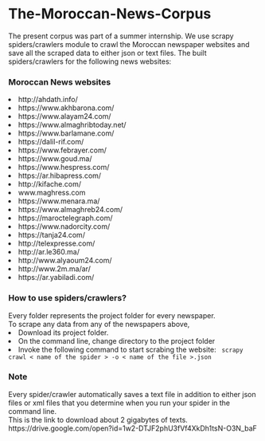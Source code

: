 # The-Moroccan-News-Corpus

The present corpus was part of a summer internship. We use scrapy spiders/crawlers module to crawl the Moroccan newspaper websites and save all the scraped data to either json or text files. The built spiders/crawlers for the following news websites:
<h3>Moroccan News websites</h3>
<li>http://ahdath.info/</li>
<li>https://www.akhbarona.com/</li>
<li>https://www.alayam24.com/</li>
<li>https://www.almaghribtoday.net/</li>
<li>https://www.barlamane.com/</li>
<li>https://dalil-rif.com/</li>
<li> https://www.febrayer.com/</li>
<li>https://www.goud.ma/</li>
<li>https://www.hespress.com/</li>
<li>https://ar.hibapress.com/</li>
<li>http://kifache.com/</li>
<li>www.maghress.com</li>
<li>https://www.menara.ma/</li>
<li>https://www.almaghreb24.com/</li>
<li>https://maroctelegraph.com/</li>
<li>https://www.nadorcity.com/</li>
<li>https://tanja24.com/</li>
<li>http://telexpresse.com/</li>
<li>http://ar.le360.ma/</li>
<li>http://www.alyaoum24.com/</li>
<li>http://www.2m.ma/ar/</li>
<li>https://ar.yabiladi.com/</li>

<h3>How to use spiders/crawlers?</h3>
Every folder represents the project folder for every newspaper.<br>
To scrape any data from any of the newspapers above,<br> 
<li>Download its project folder.</li>
<li>On the command line, change directory to the project folder</li>
<li>Invoke the following command to start scrabing the website: <code> scrapy crawl < name of the spider > -o < name of the file >.json</code></li>

<h3>Note</h3>
Every spider/crawler automatically saves a text file in addition to either json files or xml files that you determine when you run your spider in the command line.<br>
This is the link to download about 2 gigabytes of texts. https://drive.google.com/open?id=1w2-DTJF2phU3fVf4XkDh1tsN-O3N_baF
